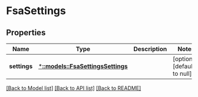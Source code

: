 # FsaSettings

## Properties
Name | Type | Description | Notes
------------ | ------------- | ------------- | -------------
**settings** | [***::models::FsaSettingsSettings**](FsaSettingsSettings.md) |  | [optional] [default to null]

[[Back to Model list]](../README.md#documentation-for-models) [[Back to API list]](../README.md#documentation-for-api-endpoints) [[Back to README]](../README.md)


